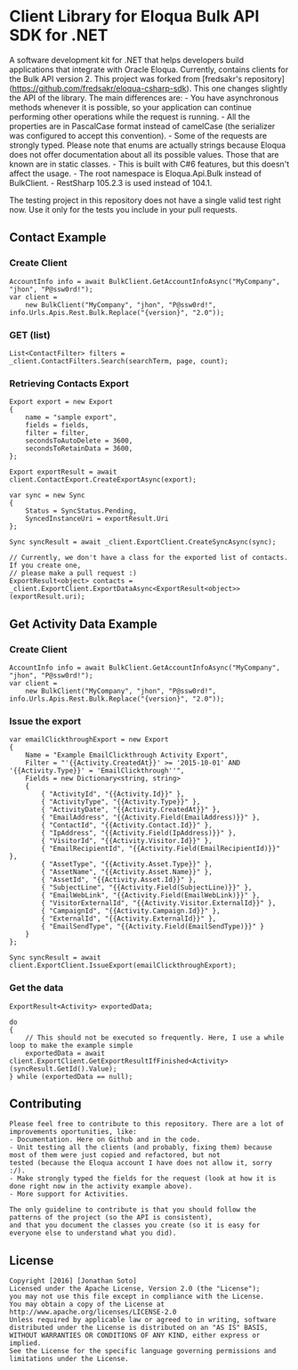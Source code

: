 Client Library for Eloqua Bulk API SDK for .NET
=================
A software development kit for .NET that helps developers build applications that integrate with Oracle Eloqua.
Currently, contains clients for the Bulk API version 2. This project was forked from
[fredsakr's repository] (https://github.com/fredsakr/eloqua-csharp-sdk). This one changes slightly the API of the
library. The main differences are:
	- You have asynchronous methods whenever it is possible, so your application can continue performing other
	operations while the request is running.
	- All the properties are in PascalCase format instead of camelCase (the serializer was configured to accept this
	convention).
	- Some of the requests are strongly typed. Please note that enums are actually strings because Eloqua does not
	offer documentation about all its possible values. Those that are known are in static classes.
	- This is built with C#6 features, but this doesn't affect the usage.
	- The root namespace is Eloqua.Api.Bulk instead of BulkClient.
	- RestSharp 105.2.3 is used instead of 104.1.

The testing project in this repository does not have a single valid test right now. Use it only for the tests you
include in your pull requests.

## Contact Example
### Create Client
	AccountInfo info = await BulkClient.GetAccountInfoAsync("MyCompany", "jhon", "P@ssw0rd!");
	var client =
		new BulkClient("MyCompany", "jhon", "P@ssw0rd!", info.Urls.Apis.Rest.Bulk.Replace("{version}", "2.0"));

### GET (list)
	List<ContactFilter> filters = _client.ContactFilters.Search(searchTerm, page, count);

### Retrieving Contacts Export
	Export export = new Export
	{
		name = "sample export",
		fields = fields,
		filter = filter,
		secondsToAutoDelete = 3600,
		secondsToRetainData = 3600,
	};

	Export exportResult = await client.ContactExport.CreateExportAsync(export);

	var sync = new Sync
	{
		Status = SyncStatus.Pending,
		SyncedInstanceUri = exportResult.Uri
	};

	Sync syncResult = await _client.ExportClient.CreateSyncAsync(sync);

	// Currently, we don't have a class for the exported list of contacts. If you create one,
	// please make a pull request :)
	ExportResult<object> contacts = _client.ExportClient.ExportDataAsync<ExportResult<object>>(exportResult.uri);

## Get Activity Data Example
### Create Client
	AccountInfo info = await BulkClient.GetAccountInfoAsync("MyCompany", "jhon", "P@ssw0rd!");
	var client =
		new BulkClient("MyCompany", "jhon", "P@ssw0rd!", info.Urls.Apis.Rest.Bulk.Replace("{version}", "2.0"));

### Issue the export
	var emailClickthroughExport = new Export
	{
		Name = "Example EmailClickthrough Activity Export",
		Filter = "'{{Activity.CreatedAt}}' >= '2015-10-01' AND '{{Activity.Type}}' = 'EmailClickthrough''",
		Fields = new Dictionary<string, string>
		{
			{ "ActivityId", "{{Activity.Id}}" },
			{ "ActivityType", "{{Activity.Type}}" },
			{ "ActivityDate", "{{Activity.CreatedAt}}" },
			{ "EmailAddress", "{{Activity.Field(EmailAddress)}}" },
			{ "ContactId", "{{Activity.Contact.Id}}" },
			{ "IpAddress", "{{Activity.Field(IpAddress)}}" },
			{ "VisitorId", "{{Activity.Visitor.Id}}" },
			{ "EmailRecipientId", "{{Activity.Field(EmailRecipientId)}}" },
			{ "AssetType", "{{Activity.Asset.Type}}" },
			{ "AssetName", "{{Activity.Asset.Name}}" },
			{ "AssetId", "{{Activity.Asset.Id}}" },
			{ "SubjectLine", "{{Activity.Field(SubjectLine)}}" },
			{ "EmailWebLink", "{{Activity.Field(EmailWebLink)}}" },
			{ "VisitorExternalId", "{{Activity.Visitor.ExternalId}}" },
			{ "CampaignId", "{{Activity.Campaign.Id}}" },
			{ "ExternalId", "{{Activity.ExternalId}}" },
			{ "EmailSendType", "{{Activity.Field(EmailSendType)}}" }
		}
	};
	
	Sync syncResult = await client.ExportClient.IssueExport(emailClickthroughExport);

### Get the data
	ExportResult<Activity> exportedData;

	do
	{
		// This should not be executed so frequently. Here, I use a while loop to make the example simple
		exportedData = await client.ExportClient.GetExportResultIfFinished<Activity>(syncResult.GetId().Value);
	} while (exportedData == null);


## Contributing
	Please feel free to contribute to this repository. There are a lot of improvements oportunities, like:
	- Documentation. Here on Github and in the code.
	- Unit testing all the clients (and probably, fixing them) because most of them were just copied and refactored, but not
	tested (because the Eloqua account I have does not allow it, sorry :/).
	- Make strongly typed the fields for the request (look at how it is done right now in the activity example above).
	- More support for Activities.

	The only guideline to contribute is that you should follow the patterns of the project (so the API is consistent),
	and that you document the classes you create (so it is easy for everyone else to understand what you did).

## License
	Copyright [2016] [Jonathan Soto]
	Licensed under the Apache License, Version 2.0 (the "License");
	you may not use this file except in compliance with the License.
	You may obtain a copy of the License at
	http://www.apache.org/licenses/LICENSE-2.0
	Unless required by applicable law or agreed to in writing, software
	distributed under the License is distributed on an "AS IS" BASIS,
	WITHOUT WARRANTIES OR CONDITIONS OF ANY KIND, either express or implied.
	See the License for the specific language governing permissions and
	limitations under the License.

